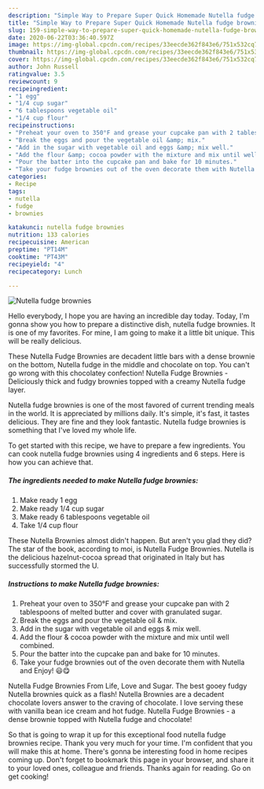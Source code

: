 ```yaml
---
description: "Simple Way to Prepare Super Quick Homemade Nutella fudge brownies"
title: "Simple Way to Prepare Super Quick Homemade Nutella fudge brownies"
slug: 159-simple-way-to-prepare-super-quick-homemade-nutella-fudge-brownies
date: 2020-06-22T03:36:40.597Z
image: https://img-global.cpcdn.com/recipes/33eecde362f843e6/751x532cq70/nutella-fudge-brownies-recipe-main-photo.jpg
thumbnail: https://img-global.cpcdn.com/recipes/33eecde362f843e6/751x532cq70/nutella-fudge-brownies-recipe-main-photo.jpg
cover: https://img-global.cpcdn.com/recipes/33eecde362f843e6/751x532cq70/nutella-fudge-brownies-recipe-main-photo.jpg
author: John Russell
ratingvalue: 3.5
reviewcount: 9
recipeingredient:
- "1 egg"
- "1/4 cup sugar"
- "6 tablespoons vegetable oil"
- "1/4 cup flour"
recipeinstructions:
- "Preheat your oven to 350°F and grease your cupcake pan with 2 tablespoons of melted butter and cover with granulated sugar."
- "Break the eggs and pour the vegetable oil &amp; mix."
- "Add in the sugar with vegetable oil and eggs &amp; mix well."
- "Add the flour &amp; cocoa powder with the mixture and mix until well combined."
- "Pour the batter into the cupcake pan and bake for 10 minutes."
- "Take your fudge brownies out of the oven decorate them with Nutella and Enjoy! 😃😋"
categories:
- Recipe
tags:
- nutella
- fudge
- brownies

katakunci: nutella fudge brownies 
nutrition: 133 calories
recipecuisine: American
preptime: "PT14M"
cooktime: "PT43M"
recipeyield: "4"
recipecategory: Lunch

---
```



![Nutella fudge brownies](https://img-global.cpcdn.com/recipes/33eecde362f843e6/751x532cq70/nutella-fudge-brownies-recipe-main-photo.jpg)

Hello everybody, I hope you are having an incredible day today. Today, I'm gonna show you how to prepare a distinctive dish, nutella fudge brownies. It is one of my favorites. For mine, I am going to make it a little bit unique. This will be really delicious.

These Nutella Fudge Brownies are decadent little bars with a dense brownie on the bottom, Nutella fudge in the middle and chocolate on top. You can&#39;t go wrong with this chocolatey confection! Nutella Fudge Brownies - Deliciously thick and fudgy brownies topped with a creamy Nutella fudge layer.

Nutella fudge brownies is one of the most favored of current trending meals in the world. It is appreciated by millions daily. It's simple, it's fast, it tastes delicious. They are fine and they look fantastic. Nutella fudge brownies is something that I've loved my whole life.


To get started with this recipe, we have to prepare a few ingredients. You can cook nutella fudge brownies using 4 ingredients and 6 steps. Here is how you can achieve that.

<!--inarticleads1-->

##### The ingredients needed to make Nutella fudge brownies:

1. Make ready 1 egg
1. Make ready 1/4 cup sugar
1. Make ready 6 tablespoons vegetable oil
1. Take 1/4 cup flour


These Nutella Brownies almost didn&#39;t happen. But aren&#39;t you glad they did? The star of the book, according to moi, is Nutella Fudge Brownies. Nutella is the delicious hazelnut-cocoa spread that originated in Italy but has successfully stormed the U. 

<!--inarticleads2-->

##### Instructions to make Nutella fudge brownies:

1. Preheat your oven to 350°F and grease your cupcake pan with 2 tablespoons of melted butter and cover with granulated sugar.
1. Break the eggs and pour the vegetable oil &amp; mix.
1. Add in the sugar with vegetable oil and eggs &amp; mix well.
1. Add the flour &amp; cocoa powder with the mixture and mix until well combined.
1. Pour the batter into the cupcake pan and bake for 10 minutes.
1. Take your fudge brownies out of the oven decorate them with Nutella and Enjoy! 😃😋


Nutella Fudge Brownies From Life, Love and Sugar. The best gooey fudgy Nutella brownies quick as a flash! Nutella Brownies are a decadent chocolate lovers answer to the craving of chocolate. I love serving these with vanilla bean ice cream and hot fudge. Nutella Fudge Brownies - a dense brownie topped with Nutella fudge and chocolate! 

So that is going to wrap it up for this exceptional food nutella fudge brownies recipe. Thank you very much for your time. I'm confident that you will make this at home. There's gonna be interesting food in home recipes coming up. Don't forget to bookmark this page in your browser, and share it to your loved ones, colleague and friends. Thanks again for reading. Go on get cooking!

